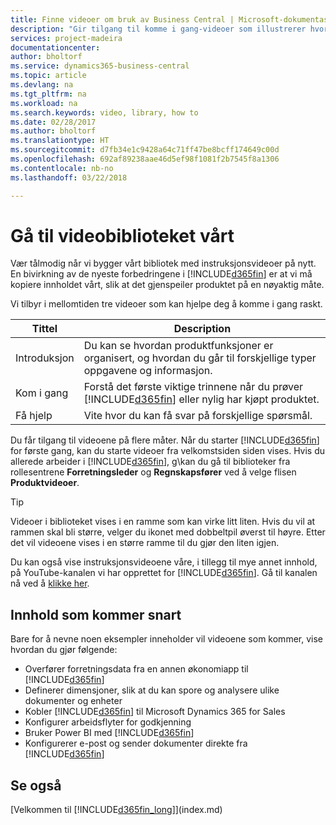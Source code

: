 ```yaml
---
title: Finne videoer om bruk av Business Central | Microsoft-dokumentasjon
description: "Gir tilgang til komme i gang-videoer som illustrerer hvordan du kan utføre vanlige oppgaver."
services: project-madeira
documentationcenter: 
author: bholtorf
ms.service: dynamics365-business-central
ms.topic: article
ms.devlang: na
ms.tgt_pltfrm: na
ms.workload: na
ms.search.keywords: video, library, how to
ms.date: 02/28/2017
ms.author: bholtorf
ms.translationtype: HT
ms.sourcegitcommit: d7fb34e1c9428a64c71ff47be8bcff174649c00d
ms.openlocfilehash: 692af89238aae46d5ef98f1081f2b7545f8a1306
ms.contentlocale: nb-no
ms.lasthandoff: 03/22/2018

---
```

# <a name="visit-our-video-library"></a>Gå til videobiblioteket vårt
Vær tålmodig når vi bygger vårt bibliotek med instruksjonsvideoer på nytt. En bivirkning av de nyeste forbedringene i [!INCLUDE[d365fin](includes/d365fin_md.md)] er at vi må kopiere innholdet vårt, slik at det gjenspeiler produktet på en nøyaktig måte. 

Vi tilbyr i mellomtiden tre videoer som kan hjelpe deg å komme i gang raskt.

|Tittel|Description|
|----|----|
|Introduksjon|Du kan se hvordan produktfunksjoner er organisert, og hvordan du går til forskjellige typer oppgavene og informasjon.|
|Kom i gang|Forstå det første viktige trinnene når du prøver [!INCLUDE[d365fin](includes/d365fin_md.md)] eller nylig har kjøpt produktet. |
|Få hjelp|Vite hvor du kan få svar på forskjellige spørsmål.|

Du får tilgang til videoene på flere måter. Når du starter [!INCLUDE[d365fin](includes/d365fin_md.md)] for første gang, kan du starte videoer fra velkomstsiden siden vises. Hvis du allerede arbeider i [!INCLUDE[d365fin](includes/d365fin_md.md)], g\kan du gå til biblioteker fra rollesentrene **Forretningsleder** og **Regnskapsfører** ved å velge flisen **Produktvideoer**. 

> [!Tip]  
> Videoer i biblioteket vises i en ramme som kan virke litt liten. Hvis du vil at rammen skal bli større, velger du ikonet med dobbeltpil øverst til høyre. Etter det vil videoene vises i en større ramme til du gjør den liten igjen.

Du kan også vise instruksjonsvideoene våre, i tillegg til mye annet innhold, på YouTube-kanalen vi har opprettet for [!INCLUDE[d365fin](includes/d365fin_md.md)]. Gå til kanalen nå ved å [klikke her](https://go.microsoft.com/fwlink/?linkid=851533).

## <a name="content-that-is-coming-soon"></a>Innhold som kommer snart
Bare for å nevne noen eksempler inneholder vil videoene som kommer, vise hvordan du gjør følgende:  

* Overfører forretningsdata fra en annen økonomiapp til [!INCLUDE[d365fin](includes/d365fin_md.md)]  
* Definerer dimensjoner, slik at du kan spore og analysere ulike dokumenter og enheter
* Kobler [!INCLUDE[d365fin](includes/d365fin_md.md)] til Microsoft Dynamics 365 for Sales
* Konfigurer arbeidsflyter for godkjenning  
* Bruker Power BI med [!INCLUDE[d365fin](includes/d365fin_md.md)]  
* Konfigurerer e-post og sender dokumenter direkte fra [!INCLUDE[d365fin](includes/d365fin_md.md)]  

## <a name="see-also"></a>Se også
[Velkommen til [!INCLUDE[d365fin_long](includes/d365fin_long_md.md)]](index.md)

